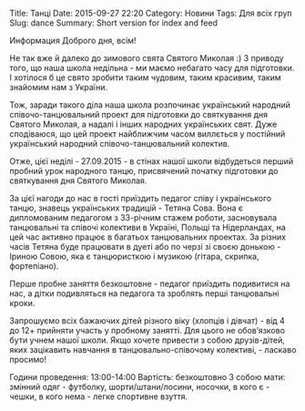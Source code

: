 Title: Танці
Date: 2015-09-27 22:20
Category: Новини
Tags: Для всіх груп
Slug: dance
Summary: Short version for index and feed


Информация
Доброго дня, всім!

Не так вже й далеко до зимового свята Святого Миколая :)
З приводу того, що наша школа недільна - ми маємо небагато часу для підготовки.
І хотілося б це свято зробити таким чудовим, таким красивим, таким знайомим нам з України.

Тож, заради такого діла наша школа розпочинає український народний співочо-танцювальний проект для підготовки до святкування дня Святого Миколая, а надалі і інших народних українських свят.
Дуже сподіваюся, що цей проект найближчим часом виллється у постійний український народний співочо-танцювальний колектив.

Отже, цієї неділі - 27.09.2015 - в стінах нашої школи відбудеться перший пробний урок народного танцю, присвячений початку підготовки до святкування дня Святого Миколая.

За цієї нагоди до нас в гості приїздить педагог співу і українського танцю, знавець українських традицій - Тетяна Сова.
Вона є дипломованим педагогом з 33-річним стажем роботи, засновувала танцювальні та співочі колективи в Україні, Польщі та Нідерландах, на цей час активно працює в багатьох танцювальних проектах.
За різних часів Тетяна буде працювати в дуеті або по черзі зі своєю донькою - Іриною Совою, яка є танцюристкою і музикою (гітара, скрипка, фортепіано).

Перше пробне заняття безкоштовне - педагог приїздить подивитися на нас, а дітки подивляться на педагога та зроблять перші танцювальні кроки.

Запрошуємо всіх бажаючих дітей різного віку (хлопців і дівчат) - від 4 до 12+ прийняти участь у пробному занятті.
Для цього не обов’язково бути учнем нашої школи.
Якщо хочете привести з собою друзів-дітей, яких зацікавить навчання в танцювально-співочому колективі, - ласкаво просимо!

Години проведення: 13:00-14:00
Вартість: безкоштовно
З собою мати: змінний одяг - футболку, шорти/штани/лосини, носочки, в кого є - чешки, в кого нема - легке спортивне взуття.
